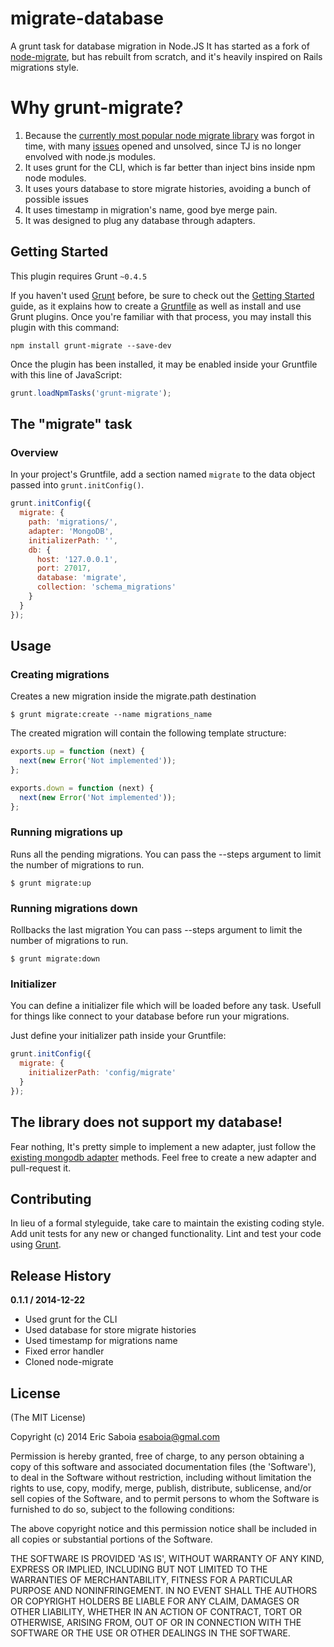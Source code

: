 # migrate-database

A grunt task for database migration in Node.JS
It has started as a fork of [node-migrate](https://github.com/tj/node-migrate), but has rebuilt from scratch, and it's heavily inspired on Rails migrations style. 

# Why grunt-migrate?
1. Because the [currently most popular node migrate library](https://github.com/tj/node-migrate) was forgot in time, with many [issues](https://github.com/tj/node-migrate/issues) opened and unsolved, since TJ is no longer envolved with node.js modules. 
2. It uses grunt for the CLI, which is far better than inject bins inside npm node modules.
3. It uses yours database to store migrate histories, avoiding a bunch of possible issues
4. It uses timestamp in migration's name, good bye merge pain.
5. It was designed to plug any database through adapters.

## Getting Started
This plugin requires Grunt `~0.4.5`

If you haven't used [Grunt](http://gruntjs.com/) before, be sure to check out the [Getting Started](http://gruntjs.com/getting-started) guide, as it explains how to create a [Gruntfile](http://gruntjs.com/sample-gruntfile) as well as install and use Grunt plugins. Once you're familiar with that process, you may install this plugin with this command:

```shell
npm install grunt-migrate --save-dev
```

Once the plugin has been installed, it may be enabled inside your Gruntfile with this line of JavaScript:

```js
grunt.loadNpmTasks('grunt-migrate');
```

## The "migrate" task

### Overview
In your project's Gruntfile, add a section named `migrate` to the data object passed into `grunt.initConfig()`.

```js
grunt.initConfig({
  migrate: {
    path: 'migrations/',
    adapter: 'MongoDB',
    initializerPath: '',
    db: {
      host: '127.0.0.1',
      port: 27017,
      database: 'migrate',
      collection: 'schema_migrations'
    }
  }
});
```

## Usage

### Creating migrations
Creates a new migration inside the migrate.path destination

```shell
$ grunt migrate:create --name migrations_name
```

The created migration will contain the following template structure:

```js
exports.up = function (next) {
  next(new Error('Not implemented'));
};

exports.down = function (next) {
  next(new Error('Not implemented'));
};
```

### Running migrations up
Runs all the pending migrations. 
You can pass the --steps argument to limit the number of migrations to run.

```shell
$ grunt migrate:up
```

### Running migrations down
Rollbacks the last migration
You can pass --steps argument to limit the number of migrations to run.

```
$ grunt migrate:down
```

### Initializer
You can define a initializer file which will be loaded before any task. Usefull for things like connect to your database before run your migrations.

Just define your initializer path inside your Gruntfile:

```js
grunt.initConfig({
  migrate: {
    initializerPath: 'config/migrate'
  }
});
```

## The library does not support my database!
Fear nothing, It's pretty simple to implement a new adapter, just follow the [existing mongodb adapter](https://github.com/ericsaboia/grunt-migrate/blob/master/tasks/lib/adapters/mongodb.js) methods.
Feel free to create a new adapter and pull-request it.

## Contributing
In lieu of a formal styleguide, take care to maintain the existing coding style. Add unit tests for any new or changed functionality. Lint and test your code using [Grunt](http://gruntjs.com/).

## Release History

**0.1.1 / 2014-12-22**

 * Used grunt for the CLI
 * Used database for store migrate histories
 * Used timestamp for migrations name
 * Fixed error handler
 * Cloned node-migrate

## License 

(The MIT License)

Copyright (c) 2014 Eric Saboia esaboia@gmal.com

Permission is hereby granted, free of charge, to any person obtaining
a copy of this software and associated documentation files (the
'Software'), to deal in the Software without restriction, including
without limitation the rights to use, copy, modify, merge, publish,
distribute, sublicense, and/or sell copies of the Software, and to
permit persons to whom the Software is furnished to do so, subject to
the following conditions:

The above copyright notice and this permission notice shall be
included in all copies or substantial portions of the Software.

THE SOFTWARE IS PROVIDED 'AS IS', WITHOUT WARRANTY OF ANY KIND,
EXPRESS OR IMPLIED, INCLUDING BUT NOT LIMITED TO THE WARRANTIES OF
MERCHANTABILITY, FITNESS FOR A PARTICULAR PURPOSE AND NONINFRINGEMENT.
IN NO EVENT SHALL THE AUTHORS OR COPYRIGHT HOLDERS BE LIABLE FOR ANY
CLAIM, DAMAGES OR OTHER LIABILITY, WHETHER IN AN ACTION OF CONTRACT,
TORT OR OTHERWISE, ARISING FROM, OUT OF OR IN CONNECTION WITH THE
SOFTWARE OR THE USE OR OTHER DEALINGS IN THE SOFTWARE.
